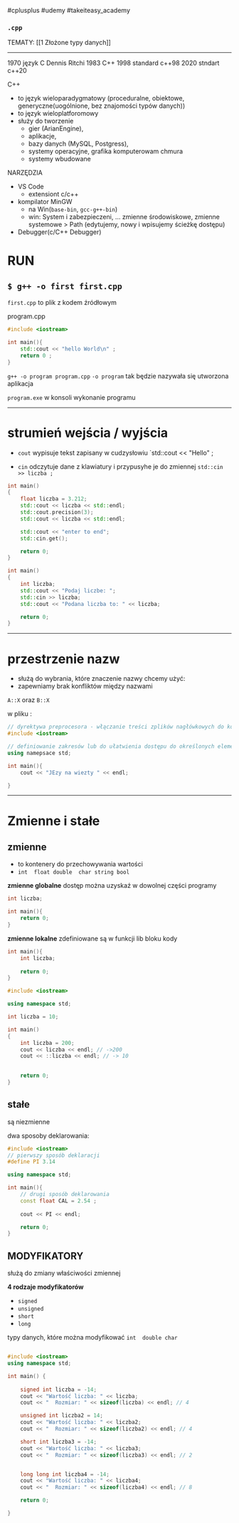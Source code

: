 #cplusplus  #udemy #takeiteasy_academy

### `.cpp`
TEMATY:
[[1 Złożone typy danych]]







--------------

1970 język C Dennis Ritchi
1983 C++
1998 standard c++98
2020 stndart c++20

C++
- to język wieloparadygmatowy (proceduralne, obiektowe, generyczne(uogólnione, bez znajomości typów danych))
- to język wieloplatforomowy
- służy do tworzenie
	- gier (ArianEngine), 
	- aplikacje, 
	- bazy danych (MySQL, Postgress),
	- systemy operacyjne, grafika komputerowam chmura
	- systemy wbudowane


NARZĘDZIA
- VS Code
	- extensiont c/c++
- kompilator MinGW
	- na Win(`base-bin`, `gcc-g++-bin`)
	- win: System i zabezpieczeni, ... zmienne środowiskowe, zmienne systemowe > Path (edytujemy, nowy i wpisujemy ścieżkę dostępu)
- Debugger(c/C++ Debugger)


# RUN
## `$ g++ -o first first.cpp`
`first.cpp` to plik z kodem źródłowym

program.cpp
```c++
#include <iostream>

int main(){
	std::cout << "hello World\n" ;
	return 0 ;
}
```

`g++ -o program program.cpp`
`-o program` tak będzie nazywała się utworzona aplikacja

`program.exe` w konsoli wykonanie programu


---
# strumień wejścia / wyjścia
- `cout` wypisuje tekst zapisany w cudzysłowiu
`std::cout << "Hello" ;

- `cin` odczytuje dane z klawiatury i przypusyhe je do zmiennej
`std::cin >> liczba ;`

```c++
int main()
{
    float liczba = 3.212;
    std::cout << liczba << std::endl;
    std::cout.precision(3);
    std::cout << liczba << std::endl;

    std::cout << "enter to end";
    std::cin.get();

    return 0;
}
```


```c++
int main()
{
    int liczba;
    std::cout << "Podaj liczbe: ";
    std::cin >> liczba;
    std::cout << "Podana liczba to: " << liczba;

    return 0;
}
```

---
# przestrzenie nazw

- służą do wybrania, które znaczenie nazwy chcemy użyć:
- zapewniamy brak konfliktów między nazwami

`A::X` oraz `B::X`

w pliku :
```c++
// dyrektywa preprocesora - włączanie treści zplików nagłówkowych do kodu źródłowego
#include <iostream>

// definiowanie zakresów lub do ułatwienia dostępu do określonych elementów przestrzeni nazw w programie
using namepsace std;

int main(){
	cout << "JEzy na wiezty " << endl;

}
```

----
# Zmienne i stałe


## zmienne
- to kontenery do przechowywania wartości
- `int  float double  char string bool`


**zmienne globalne** dostęp można uzyskaź w dowolnej części programy
```c++
int liczba;

int main(){
	return 0;
}
```

**zmienne lokalne** zdefiniowane są w funkcji lib bloku kody
```c++
int main(){
	int liczba;
	
	return 0;
}
```

```c++
#include <iostream>

using namespace std;

int liczba = 10;

int main()
{
    int liczba = 200;
    cout << liczba << endl; // ->200
    cout << ::liczba << endl; // -> 10
    

    return 0;
}
```


## stałe
są niezmienne

dwa sposoby deklarowania:
```c++
#include <iostream>
// pierwszy sposób deklaracji
#define PI 3.14

using namespace std;

int main(){
	// drugi sposób deklarowania 
	const float CAL = 2.54 ;
	
	cout << PI << endl;

	return 0;
}

```


## MODYFIKATORY
służą do zmiany właściwości zmiennej


**4 rodzaje modyfikatorów**
- `signed`
- `unsigned`
- `short`
- `long`

typy danych, które można modyfikować `int  double char`

```c++

#include <iostream>
using namespace std;

int main() {
    
    signed int liczba = -14;
    cout << "Wartość liczba: " << liczba;
    cout << "  Rozmiar: " << sizeof(liczba) << endl; // 4

    unsigned int liczba2 = 14;
    cout << "Wartość liczba: " << liczba2;
    cout << "  Rozmiar: " << sizeof(liczba2) << endl; // 4

    short int liczba3 = -14;
    cout << "Wartość liczba: " << liczba3;
    cout << "  Rozmiar: " << sizeof(liczba3) << endl; // 2


    long long int liczba4 = -14;
    cout << "Wartość liczba: " << liczba4;
    cout << "  Rozmiar: " << sizeof(liczba4) << endl; // 8

    return 0;

}

```





